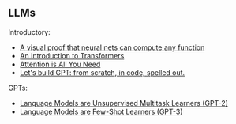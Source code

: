 ## LLMs

Introductory:
* [A visual proof that neural nets can compute any function](http://neuralnetworksanddeeplearning.com/chap4.html)
* [An Introduction to Transformers](https://arxiv.org/abs/2304.10557)
* [Attention is All You Need](https://arxiv.org/abs/1706.03762)
* [Let's build GPT: from scratch, in code, spelled out.](https://www.youtube.com/watch?v=kCc8FmEb1nY)

GPTs:
* [Language Models are Unsupervised Multitask Learners (GPT-2)](https://cdn.openai.com/better-language-models/language_models_are_unsupervised_multitask_learners.pdf)
* [Language Models are Few-Shot Learners (GPT-3)](https://arxiv.org/abs/2005.14165)
